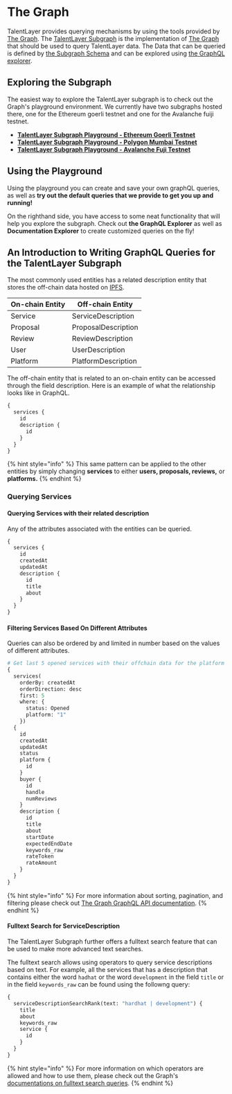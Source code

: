 # The Graph

TalentLayer provides querying mechanisms by using the tools provided by [The Graph](https://thegraph.com/en/). The [TalentLayer Subgraph](https://github.com/TalentLayer/talentlayer-id-subgraph) is the implementation of [The Graph](https://thegraph.com/en/) that should be used to query TalentLayer data. The Data that can be queried is defined by [the Subgraph Schema](https://github.com/TalentLayer/talentlayer-id-subgraph/blob/main/schema.graphql) and can be explored using [the GraphQL explorer](https://cloud.hasura.io/public/graphiql).

## Exploring the Subgraph

The easiest way to explore the TalentLayer subgraph is to check out the Graph's playground environment. We currently have two subgraphs hosted there, one for the Ethereum goerli testnet and one for the Avalanche fuiji testnet.

* [**TalentLayer Subgraph Playground - Ethereum Goerli Testnet**](https://thegraph.com/hosted-service/subgraph/talentlayer/talent-layer-protocol)
* [**TalentLayer Subgraph Playground - Polygon Mumbai Testnet**](https://api.thegraph.com/subgraphs/name/akugone/talentlayer-mumbai)
* [**TalentLayer Subgraph Playground - Avalanche Fuji Testnet**](https://thegraph.com/hosted-service/subgraph/talentlayer/talent-layer-fuji)

## Using the Playground

Using the playground you can create and save your own graphQL queries, as well as **try out the default queries that we provide to get you up and running!**

On the righthand side, you have access to some neat functionality that will help you explore the subgraph. Check out **the GraphQL Explorer** as well as **Documentation Explorer** to create customized queries on the fly!

## An Introduction to Writing GraphQL Queries for the TalentLayer Subgraph

The most commonly used entities has a related description entity that stores the off-chain data hosted on [IPFS](https://www.ipfs.com/).

| On-chain Entity | Off-chain Entity    |
| --------------- | ------------------- |
| Service         | ServiceDescription  |
| Proposal        | ProposalDescription |
| Review          | ReviewDescription   |
| User            | UserDescription     |
| Platform        | PlatformDescription |

The off-chain entity that is related to an on-chain entity can be accessed through the field description. Here is an example of what the relationship looks like in GraphQL.

```graphql
{
  services {
    id
    description {
      id
    }
  }
}
```

{% hint style="info" %}
This same pattern can be applied to the other entities by simply changing **services** to either **users, proposals, reviews,** or **platforms.**
{% endhint %}

### Querying Services

#### Querying Services with their related description

Any of the attributes associated with the entities can be queried.&#x20;

```graphql
{
  services {
    id
    createdAt
    updatedAt
    description {
      id
      title
      about
    }
  }
}
```

#### Filtering Services Based On Different Attributes

Queries can also be ordered by and limited in number based on the values of different attributes.

```graphql
# Get last 5 opened services with their offchain data for the platform 1
{
  services(
    orderBy: createdAt
    orderDirection: desc
    first: 5
    where: {
      status: Opened
      platform: "1"
    })
  {
    id
    createdAt
    updatedAt
    status
    platform {
      id
    }
    buyer {
      id 
      handle 
      numReviews
    }
    description {
      id
      title
      about
      startDate
      expectedEndDate
      keywords_raw
      rateToken
      rateAmount
    }
  }
}
```

{% hint style="info" %}
For more information about sorting, pagination, and filtering please check out [The Graph GraphQL API documentation](https://thegraph.com/docs/en/querying/graphql-api/).
{% endhint %}

#### Fulltext Search for ServiceDescription

The TalentLayer Subgraph further offers a fulltext search feature that can be used to make more advanced text searches.&#x20;

The fulltext search allows using operators to query service descriptions based on text. For example, all the services that has a description that contains either  the word `hadhat` or the word `development` in the field `title` or in the field `keywords_raw` can be found using the followng query:

```graphql
{
  serviceDescriptionSearchRank(text: "hardhat | development") {
    title
    about
    keywords_raw
    service {
      id
    }
  }
}
```

{% hint style="info" %}
For more information on which operators are allowed and how to use them, please check out the Graph's [documentations on fulltext search queries](https://thegraph.com/docs/en/querying/graphql-api/#fulltext-search-queries).
{% endhint %}
